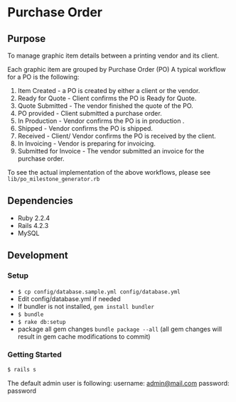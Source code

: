 # Purchase Order

## Purpose

To manage graphic item details between a printing vendor and its client.

Each graphic item are grouped by Purchase Order (PO)
A typical workflow for a PO is the following:
1. Item Created - a PO is created by either a client or the vendor.
2. Ready for Quote - Client confirms the PO is Ready for Quote.
3. Quote Submitted - The vendor finished the quote of the PO.
4. PO provided - Client submitted a purchase order.
5. In Production - Vendor confirms the PO is in production .
6. Shipped - Vendor confirms the PO is shipped.
7. Received - Client/ Vendor confirms the PO is received by the client.
8. In Invoicing - Vendor is preparing for invoicing.
9. Submitted for Invoice - The vendor submitted an invoice for the purchase order.

To see the actual implementation of the above workflows, please see ```lib/po_milestone_generator.rb```

## Dependencies
- Ruby  2.2.4
- Rails 4.2.3
- MySQL

## Development

### Setup
- ```$ cp config/database.sample.yml config/database.yml```
- Edit config/database.yml if needed
- If bundler is not installed, ```gem install bundler```
- ```$ bundle```
- ```$ rake db:setup```
- package all gem changes ```bundle package --all``` (all gem changes will result in gem cache modifications to commit)

### Getting Started

```bash
$ rails s
```
The default admin user is following:
username: admin@mail.com
password: password




